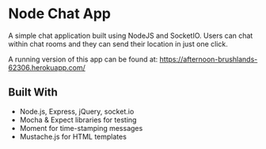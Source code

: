 # Node Chat App
A simple chat application built using NodeJS and SocketIO. Users can chat within chat rooms and they can send their location in just one click.

A running version of this app can be found at: https://afternoon-brushlands-62306.herokuapp.com/

## Built With
* Node.js, Express, jQuery, socket.io
* Mocha & Expect libraries for testing
* Moment for time-stamping messages
* Mustache.js for HTML templates
